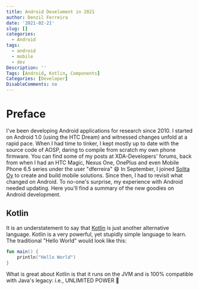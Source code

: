 ```yaml
---
title: Android Develoment in 2021
author: Denzil Ferreira
date: '2021-02-21'
slug: []
categories:
  - Android
tags:
  - android
  - mobile
  - dev
Description: ''
Tags: [Android, Kotlin, Components]
Categories: [Developer]
DisableComments: no
---
```


# Preface

I've been developing Android applications for research since 2010. I started on Android 1.0 (using the HTC Dream) and witnessed changes unfold at a rapid pace. When I had time to tinker, I kept mostly up to date with the source code of AOSP, daring to compile from scratch my own phone firmware. You can find some of my posts at XDA-Developers' forums, back from when I had an HTC Magic, Nexus One, OnePlus and even Mobile Phone 6.5 series under the user "dferreira" :smile: In September, I joined [Solita Oy](https://www.solita.fi) to create and build mobile solutions. Since then, I had to revisit what changed on Android. To no-one's surprise, my experience with Android needed updating. Here you'll find a summary of the new goodies on Android development.

## Kotlin

It is an understatement to say that [Kotlin](https://kotl.in) is just another alternative language. Kotlin is a very powerful, yet stupidly simple language to learn. The traditional "Hello World" would look like this:

``` kotlin
fun main() {
    println("Hello World")
}
```

What is great about Kotlin is that it runs on the JVM and is 100% compatible with Java's legacy: i.e., UNLIMITED POWER :muscle: